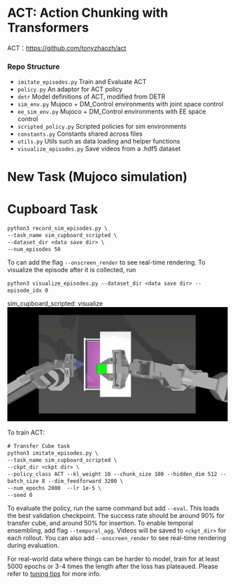 # ACT: Action Chunking with Transformers

ACT：https://github.com/tonyzhaozh/act

### Repo Structure
- ``imitate_episodes.py`` Train and Evaluate ACT
- ``policy.py`` An adaptor for ACT policy
- ``detr`` Model definitions of ACT, modified from DETR
- ``sim_env.py`` Mujoco + DM_Control environments with joint space control
- ``ee_sim_env.py`` Mujoco + DM_Control environments with EE space control
- ``scripted_policy.py`` Scripted policies for sim environments
- ``constants.py`` Constants shared across files
- ``utils.py`` Utils such as data loading and helper functions
- ``visualize_episodes.py`` Save videos from a .hdf5 dataset


# New Task (Mujoco simulation)

# Cupboard Task 
    python3 record_sim_episodes.py \
    --task_name sim_cupboard_scripted \
    --dataset_dir <data save dir> \
    --num_episodes 50

To can add the flag ``--onscreen_render`` to see real-time rendering.
To visualize the episode after it is collected, run

    python3 visualize_episodes.py --dataset_dir <data save dir> --episode_idx 0

sim_cupboard_scripted: visualize
![image](https://github.com/HJX-exoskeleton/act-sim_cupboard/blob/master/plot/sim_cupboard.jpg)

To train ACT:
    
    # Transfer Cube task
    python3 imitate_episodes.py \
    --task_name sim_cupboard_scripted \
    --ckpt_dir <ckpt dir> \
    --policy_class ACT --kl_weight 10 --chunk_size 100 --hidden_dim 512 --batch_size 8 --dim_feedforward 3200 \
    --num_epochs 2000  --lr 1e-5 \
    --seed 0

To evaluate the policy, run the same command but add ``--eval``. This loads the best validation checkpoint.
The success rate should be around 90% for transfer cube, and around 50% for insertion.
To enable temporal ensembling, add flag ``--temporal_agg``.
Videos will be saved to ``<ckpt_dir>`` for each rollout.
You can also add ``--onscreen_render`` to see real-time rendering during evaluation.

For real-world data where things can be harder to model, train for at least 5000 epochs or 3-4 times the length after the loss has plateaued.
Please refer to [tuning tips](https://docs.google.com/document/d/1FVIZfoALXg_ZkYKaYVh-qOlaXveq5CtvJHXkY25eYhs/edit?usp=sharing) for more info.


